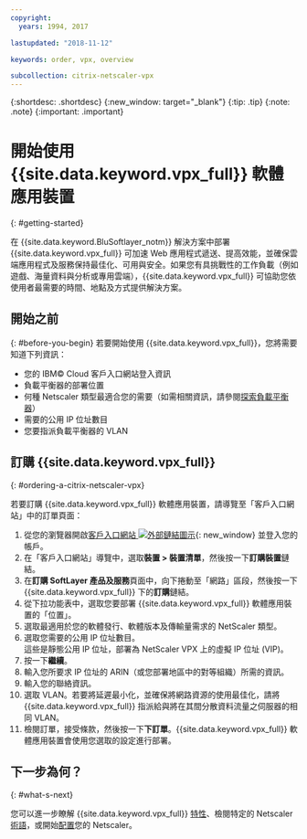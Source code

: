```yaml
---
copyright:
  years: 1994, 2017

lastupdated: "2018-11-12"

keywords: order, vpx, overview

subcollection: citrix-netscaler-vpx
---
```


{:shortdesc: .shortdesc}
{:new_window: target="_blank"}
{:tip: .tip}
{:note: .note}
{:important: .important}

# 開始使用 {{site.data.keyword.vpx_full}} 軟體應用裝置
{: #getting-started}

在 {{site.data.keyword.BluSoftlayer_notm}} 解決方案中部署 {{site.data.keyword.vpx_full}} 可加速 Web 應用程式遞送、提高效能，並確保雲端應用程式及服務保持最佳化、可用與安全。如果您有具挑戰性的工作負載（例如遊戲、海量資料與分析或專用雲端），{{site.data.keyword.vpx_full}} 可協助您依使用者最需要的時間、地點及方式提供解決方案。

## 開始之前
{: #before-you-begin}
若要開始使用 {{site.data.keyword.vpx_full}}，您將需要知道下列資訊：

* 您的 IBM© Cloud 客戶入口網站登入資訊
* 負載平衡器的部署位置
* 何種 Netscaler 類型最適合您的需要（如需相關資訊，請參閱[探索負載平衡器](/docs/infrastructure/loadbalancer-service?topic=loadbalancer-service-explore)） 
* 需要的公用 IP 位址數目
* 您要指派負載平衡器的 VLAN

## 訂購 {{site.data.keyword.vpx_full}}
{: #ordering-a-citrix-netscaler-vpx}

若要訂購 {{site.data.keyword.vpx_full}} 軟體應用裝置，請導覽至「客戶入口網站」中的訂單頁面：

1. 從您的瀏覽器開啟[客戶入口網站 ![外部鏈結圖示](../../icons/launch-glyph.svg "外部鏈結圖示")](https://control.softlayer.com/){: new_window} 並登入您的帳戶。
2. 在「客戶入口網站」導覽中，選取**裝置 > 裝置清單**，然後按一下**訂購裝置**鏈結。
3. 在**訂購 SoftLayer 產品及服務**頁面中，向下捲動至「網路」區段，然後按一下 {{site.data.keyword.vpx_full}} 下的**訂購**鏈結。
4. 從下拉功能表中，選取您要部署 {{site.data.keyword.vpx_full}} 軟體應用裝置的「位置」。  
5. 選取最適用於您的軟體發行、軟體版本及傳輸量需求的 NetScaler 類型。
6. 選取您需要的公用 IP 位址數目。  
	這些是靜態公用 IP 位址，部署為 NetScaler VPX 上的虛擬 IP 位址 (VIP)。
7. 按一下**繼續**。
8. 輸入您所要求 IP 位址的 ARIN（或您部署地區中的對等組織）所需的資訊。
9. 輸入您的聯絡資訊。
10. 選取 VLAN。若要將延遲最小化，並確保將網路資源的使用最佳化，請將 {{site.data.keyword.vpx_full}} 指派給與將在其間分散資料流量之伺服器的相同 VLAN。
11. 檢閱訂單，接受條款，然後按一下**下訂單**。{{site.data.keyword.vpx_full}} 軟體應用裝置會使用您選取的設定進行部署。

## 下一步為何？
{: #what-s-next}

您可以進一步瞭解 {{site.data.keyword.vpx_full}} [特性](/docs/infrastructure/citrix-netscaler-vpx?topic=citrix-netscaler-vpx-about-citrix-netscaler-vpx)、檢閱特定的 Netscaler [術語](/docs/infrastructure/citrix-netscaler-vpx?topic=citrix-netscaler-vpx-citrix-netscaler-vpx-terminology)，或開始[配置](/docs/infrastructure/citrix-netscaler-vpx?topic=citrix-netscaler-vpx-basic-load-balancing-configuration)您的 Netscaler。
